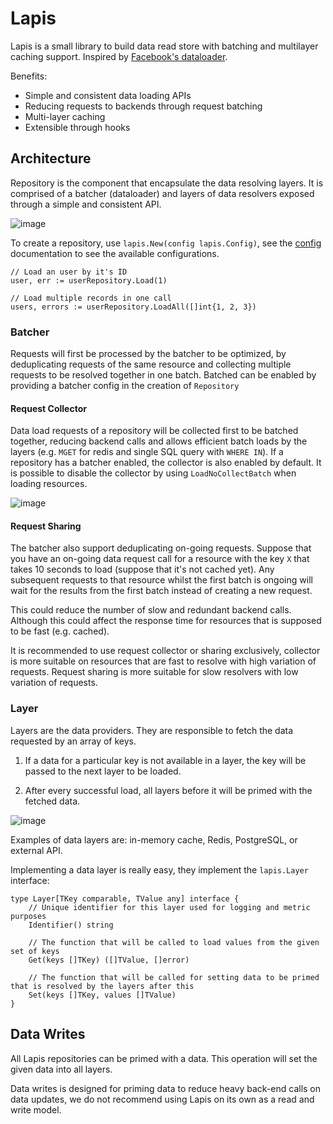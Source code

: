 # Lapis 

Lapis is a small library to build data read store with batching and multilayer caching support. Inspired by [Facebook's dataloader](https://github.com/graphql/dataloader).

Benefits:
- Simple and consistent data loading APIs
- Reducing requests to backends through request batching
- Multi-layer caching
- Extensible through hooks

## Architecture

Repository is the component that encapsulate the data resolving layers. It is comprised of a batcher (dataloader) and layers of data resolvers exposed through a simple and consistent API.

![image](https://user-images.githubusercontent.com/16462328/166320037-d88f173d-9249-4229-801d-bbf4ede297e3.png)

To create a repository, use `lapis.New(config lapis.Config)`, see the [config](config) documentation to see the available configurations.

```golang
// Load an user by it's ID
user, err := userRepository.Load(1)

// Load multiple records in one call
users, errors := userRepository.LoadAll([]int{1, 2, 3})
```

### Batcher 

Requests will first be processed by the batcher to be optimized, by deduplicating requests of the same resource and collecting multiple requests to be resolved together in one batch. Batched can be enabled by providing a batcher config in the creation of `Repository`

#### Request Collector

Data load requests of a repository will be collected first to be batched together, reducing backend calls and allows efficient batch loads by the layers (e.g. `MGET` for redis and single SQL query with `WHERE IN`). If a repository has a batcher enabled, the collector is also enabled by default. It is possible to disable the collector by using `LoadNoCollectBatch` when loading resources.

![image](https://user-images.githubusercontent.com/16462328/166319997-3eaadb55-a5b6-4c9d-9675-e8bf5047b7a6.png)

#### Request Sharing

The batcher also support deduplicating on-going requests. Suppose that you have an on-going data request call for a resource with the key `X` that takes 10 seconds to load (suppose that it's not cached yet). Any subsequent requests to that resource whilst the first batch is ongoing will wait for the results from the first batch instead of creating a new request. 

This could reduce the number of slow and redundant backend calls. Although this could affect the response time for resources that is supposed to be fast (e.g. cached). 

It is recommended to use request collector or sharing exclusively, collector is more suitable on resources that are fast to resolve with high variation of requests. Request sharing is more suitable for slow resolvers with low variation of requests.

### Layer 

Layers are the data providers. They are responsible to fetch the data requested by an array of keys. 

1. If a data for a particular key is not available in a layer, the key will be passed to the next layer to be loaded. 

2. After every successful load, all layers before it will be primed with the fetched data.  

![image](https://user-images.githubusercontent.com/16462328/166320081-2d77b693-98f0-40cf-be7d-e851476ceefa.png)

Examples of data layers are: in-memory cache, Redis, PostgreSQL, or external API.

Implementing a data layer is really easy, they implement the `lapis.Layer` interface:

```golang
type Layer[TKey comparable, TValue any] interface {
	// Unique identifier for this layer used for logging and metric purposes
	Identifier() string

	// The function that will be called to load values from the given set of keys
	Get(keys []TKey) ([]TValue, []error)

	// The function that will be called for setting data to be primed that is resolved by the layers after this
	Set(keys []TKey, values []TValue)
}
```
## Data Writes 

All Lapis repositories can be primed with a data. This operation will set the given data into all layers.

Data writes is designed for priming data to reduce heavy back-end calls on data updates, we do not recommend using Lapis on its own as a read and write model. 